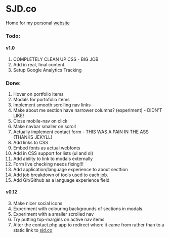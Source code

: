 # SJD.co
Home for my personal [website][1]

### Todo:

#### v1.0
1. COMPLETELY CLEAN UP CSS - BIG JOB
2. Add in real, final content.
1. Setup Google Analytics Tracking

### Done:

1. Hover on portfolio items 
2. Modals for portofolio items
1. Implement smooth scrolling nav links
6. Make about me section have narrower columns? (experiment) - DIDN'T LIKE!
6. Close mobile-nav on click
3. Make navbar smaller on scroll
2. Actually implement contact form - THIS WAS A PAIN IN THE ASS (THANKS JEKYLL)
4. Add links to CSS
5. Embed fonts as actual webfonts
3. Add in CSS support for lists (ul and ol)
3. Add ability to link to modals externally
3. Form live checking needs fixing!!!
3. Add application/language experience to about secttion
3. Add job breakdown of tools used to each job.
4. Add Git/Github as a language experience field

#### v0.12
3. Make nicer social icons
4. Experiment with colouring backgrounds of sections in modals.
5. Experiment with a smaller scrolled nav
7. Try putting top-margins on active nav items
6. Alter the contact.php app to redirect where it came from rather than to a static link to [sjd.co][1] 

[1]:	http://sjd.co/	

<!--
Code for strikethrough...



-->
